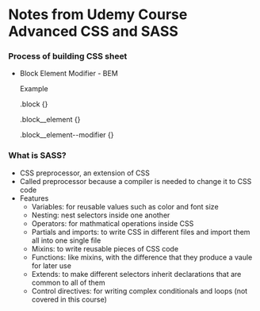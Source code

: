 # Notes from Udemy Course Advanced CSS and SASS

### Process of building CSS sheet
- Block Element Modifier - BEM

    Example

    .block {}

    .block__element {}

    .block__element--modifier {}

### What is SASS?
- CSS preprocessor, an extension of CSS
- Called preprocessor because a compiler is needed to change it to CSS code
- Features
    + Variables: for reusable values such as color and font size
    + Nesting: nest selectors inside one another
    + Operators: for mathmatical operations inside CSS
    + Partials and imports: to write CSS in different files and import them all into one single file
    + Mixins: to write reusable pieces of CSS code
    + Functions: like mixins, with the difference that they produce a vaule for later use
    + Extends: to make different selectors inherit declarations that are common to all of them
    + Control directives: for writing complex conditionals and loops (not covered in this course)

